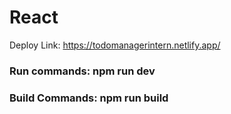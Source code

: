 # React

Deploy Link: https://todomanagerintern.netlify.app/

### Run commands: npm run dev

### Build Commands: npm run build

